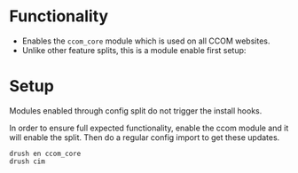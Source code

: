 # Functionality
* Enables the `ccom_core` module which is used on all CCOM websites.
* Unlike other feature splits, this is a module enable first setup:

# Setup

Modules enabled through config split do not trigger the install hooks.

In order to ensure full expected functionality, enable the ccom module and it will enable the split. Then do a regular config import to get these updates.

```
drush en ccom_core
drush cim
```

